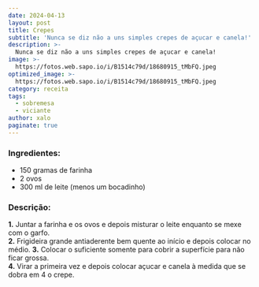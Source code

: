 ```yaml
---
date: 2024-04-13
layout: post
title: Crepes
subtitle: 'Nunca se diz não a uns simples crepes de açucar e canela!'
description: >-
  Nunca se diz não a uns simples crepes de açucar e canela!
image: >-
  https://fotos.web.sapo.io/i/B1514c79d/18680915_tMbFQ.jpeg
optimized_image: >-
  https://fotos.web.sapo.io/i/B1514c79d/18680915_tMbFQ.jpeg
category: receita
tags:
  - sobremesa
  - viciante
author: xalo
paginate: true
---
```


### Ingredientes:

* 150 gramas de farinha  
* 2 ovos  
* 300 ml de leite (menos um bocadinho)  

### Descrição:

**1.** Juntar a farinha e os ovos e depois misturar o leite enquanto se mexe com o garfo.  
**2.** Frigideira grande antiaderente bem quente ao início e depois colocar no médio.
**3.** Colocar o suficiente somente para cobrir a superfície para não ficar grossa.  
**4.** Virar a primeira vez e depois colocar açucar e canela à medida que se dobra em 4 o crepe.  


